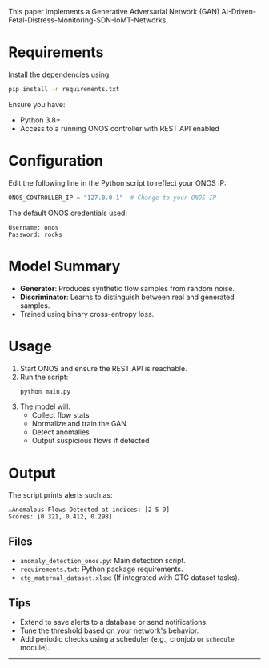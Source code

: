 This paper implements a Generative Adversarial Network (GAN) AI-Driven-Fetal-Distress-Monitoring-SDN-IoMT-Networks.

# Requirements

Install the dependencies using:

```bash
pip install -r requirements.txt
```

Ensure you have:
- Python 3.8+
- Access to a running ONOS controller with REST API enabled

# Configuration

Edit the following line in the Python script to reflect your ONOS IP:

```python
ONOS_CONTROLLER_IP = "127.0.0.1"  # Change to your ONOS IP
```

The default ONOS credentials used:

```
Username: onos
Password: rocks
```

# Model Summary

- **Generator**: Produces synthetic flow samples from random noise.
- **Discriminator**: Learns to distinguish between real and generated samples.
- Trained using binary cross-entropy loss.

# Usage

1. Start ONOS and ensure the REST API is reachable.
2. Run the script:
   ```bash
   python main.py
   ```
3. The model will:
   - Collect flow stats
   - Normalize and train the GAN
   - Detect anomalies
   - Output suspicious flows if detected

# Output

The script prints alerts such as:

```
⚠Anomalous Flows Detected at indices: [2 5 9]
Scores: [0.321, 0.412, 0.298]
```

## Files

- `anomaly_detection_onos.py`: Main detection script.
- `requirements.txt`: Python package requirements.
- `ctg_maternal_dataset.xlsx`: (If integrated with CTG dataset tasks).

##  Tips

- Extend to save alerts to a database or send notifications.
- Tune the threshold based on your network's behavior.
- Add periodic checks using a scheduler (e.g., cronjob or `schedule` module).

---

